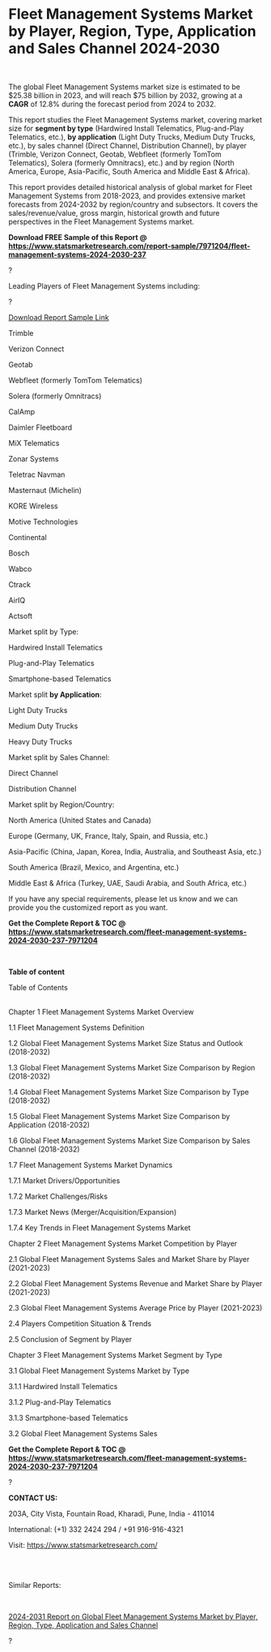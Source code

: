 <h1>Fleet Management Systems Market by Player, Region, Type, Application and Sales Channel 2024-2030</h1><br/><p>The global Fleet Management Systems market size is estimated to be $25.38 billion in 2023, and will reach $75 billion by 2032, growing at a <strong>CAGR</strong> of 12.8% during the forecast period from 2024 to 2032.</p>
 
 
 
 <p>This report studies the Fleet Management Systems market, covering market size for <strong>segment by type</strong> (Hardwired Install Telematics, Plug-and-Play Telematics, etc.), <strong>by application</strong> (Light Duty Trucks, Medium Duty Trucks, etc.), by sales channel (Direct Channel, Distribution Channel), by player (Trimble, Verizon Connect, Geotab, Webfleet (formerly TomTom Telematics), Solera (formerly Omnitracs), etc.) and by region (North America, Europe, Asia-Pacific, South America and Middle East & Africa).</p>
 
 
 
 <p>This report provides detailed historical analysis of global market for Fleet Management Systems from 2018-2023, and provides extensive market forecasts from 2024-2032 by region/country and subsectors. It covers the sales/revenue/value, gross margin, historical growth and future perspectives in the Fleet Management Systems market.</p>
 
 
 
 <div><b>Download FREE Sample of this Report @ <a href="https://www.statsmarketresearch.com/download-free-sample/7971204/fleet-management-systems-2024-2030-237">https://www.statsmarketresearch.com/report-sample/7971204/fleet-management-systems-2024-2030-237</a></b></div>
 
 
 
 <p>? </p>
 
 
 
 <p>Leading Players of Fleet Management Systems including:</p>
 
 
 
 <p>? </p>
 
 
 
 <p><a href="https://www.statsmarketresearch.com/download-free-sample/7971204/fleet-management-systems-2024-2030-237">Download Report Sample Link</a></p>
 
 
 
 <p>Trimble</p>
 
 
 
 <p>Verizon Connect</p>
 
 
 
 <p>Geotab</p>
 
 
 
 <p>Webfleet (formerly TomTom Telematics)</p>
 
 
 
 <p>Solera (formerly Omnitracs)</p>
 
 
 
 <p>CalAmp</p>
 
 
 
 <p>Daimler Fleetboard</p>
 
 
 
 <p>MiX Telematics</p>
 
 
 
 <p>Zonar Systems</p>
 
 
 
 <p>Teletrac Navman</p>
 
 
 
 <p>Masternaut (Michelin)</p>
 
 
 
 <p>KORE Wireless</p>
 
 
 
 <p>Motive Technologies</p>
 
 
 
 <p>Continental</p>
 
 
 
 <p>Bosch</p>
 
 
 
 <p>Wabco</p>
 
 
 
 <p>Ctrack</p>
 
 
 
 <p>AirIQ</p>
 
 
 
 <p>Actsoft</p>
 
 
 
 <p>Market split by Type:</p>
 
 
 
 <p>Hardwired Install Telematics</p>
 
 
 
 <p>Plug-and-Play Telematics</p>
 
 
 
 <p>Smartphone-based Telematics</p>
 
 
 
 <p>Market split <strong>by Application</strong>:</p>
 
 
 
 <p>Light Duty Trucks</p>
 
 
 
 <p>Medium Duty Trucks</p>
 
 
 
 <p>Heavy Duty Trucks</p>
 
 
 
 <p>Market split by Sales Channel:</p>
 
 
 
 <p>Direct Channel</p>
 
 
 
 <p>Distribution Channel</p>
 
 
 
 <p>Market split by Region/Country:</p>
 
 
 
 <p>North America (United States and Canada)</p>
 
 
 
 <p>Europe (Germany, UK, France, Italy, Spain, and Russia, etc.)</p>
 
 
 
 <p>Asia-Pacific (China, Japan, Korea, India, Australia, and Southeast Asia, etc.)</p>
 
 
 
 <p>South America (Brazil, Mexico, and Argentina, etc.)</p>
 
 
 
 <p>Middle East & Africa (Turkey, UAE, Saudi Arabia, and South Africa, etc.)</p>
 
 
 
 <p>If you have any special requirements, please let us know and we can provide you the customized report as you want.</p>
 
 
 
 <div><b>Get the Complete Report & TOC @ <a href="https://www.statsmarketresearch.com/fleet-management-systems-2024-2030-237-7971204">https://www.statsmarketresearch.com/fleet-management-systems-2024-2030-237-7971204</a></b></div>
 
 
 
 <p><br />
 
 <b>Table of content</b></p>
 
 
 
 <p>Table of Contents<br />
 
 <br />
 
 Chapter 1 Fleet Management Systems Market Overview<br />
 
 1.1 Fleet Management Systems Definition<br />
 
 1.2 Global Fleet Management Systems Market Size Status and Outlook (2018-2032)<br />
 
 1.3 Global Fleet Management Systems Market Size Comparison by Region (2018-2032)<br />
 
 1.4 Global Fleet Management Systems Market Size Comparison by Type (2018-2032)<br />
 
 1.5 Global Fleet Management Systems Market Size Comparison by Application (2018-2032)<br />
 
 1.6 Global Fleet Management Systems Market Size Comparison by Sales Channel (2018-2032)<br />
 
 1.7 Fleet Management Systems Market Dynamics<br />
 
 1.7.1 Market Drivers/Opportunities<br />
 
 1.7.2 Market Challenges/Risks<br />
 
 1.7.3 Market News (Merger/Acquisition/Expansion)<br />
 
 1.7.4 Key Trends in Fleet Management Systems Market<br />
 
 Chapter 2 Fleet Management Systems Market Competition by Player<br />
 
 2.1 Global Fleet Management Systems Sales and Market Share by Player (2021-2023)<br />
 
 2.2 Global Fleet Management Systems Revenue and Market Share by Player (2021-2023)<br />
 
 2.3 Global Fleet Management Systems Average Price by Player (2021-2023)<br />
 
 2.4 Players Competition Situation & Trends<br />
 
 2.5 Conclusion of Segment by Player<br />
 
 Chapter 3 Fleet Management Systems Market Segment by Type<br />
 
 3.1 Global Fleet Management Systems Market by Type<br />
 
 3.1.1 Hardwired Install Telematics<br />
 
 3.1.2 Plug-and-Play Telematics<br />
 
 3.1.3 Smartphone-based Telematics<br />
 
 3.2 Global Fleet Management Systems Sales</p>
 
 
 
 <div><b>Get the Complete Report & TOC @ <a href="https://www.statsmarketresearch.com/fleet-management-systems-2024-2030-237-7971204">https://www.statsmarketresearch.com/fleet-management-systems-2024-2030-237-7971204</a></b></div>
 
 
 
 <p>? </p>
 
 
 
 <p><b>CONTACT US:</b><br />
 
 203A, City Vista, Fountain Road, Kharadi, Pune, India - 411014<br />
 
 International: (+1) 332 2424 294 / +91 916-916-4321<br />
 
 Visit: <a href="https://www.statsmarketresearch.com/">https://www.statsmarketresearch.com/</a><br />
 
 <br />
 
 <br />
 
 Similar Reports:<br />
 
 <br />
 
 <a href="https://www.statsmarketresearch.com/global-on-fleet-management-systems-2024-2031-194-7874624">2024-2031 Report on Global Fleet Management Systems Market by Player, Region, Type, Application and Sales Channel</a><br />
 
 ? </p>